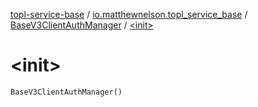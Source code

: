 [topl-service-base](../../index.md) / [io.matthewnelson.topl_service_base](../index.md) / [BaseV3ClientAuthManager](index.md) / [&lt;init&gt;](./-init-.md)

# &lt;init&gt;

`BaseV3ClientAuthManager()`